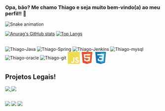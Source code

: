 ### Opa, bão? Me chamo Thiago e seja muito bem-vindo(a) ao meu perfil!! 👋

![Snake animation](https://github.com/thiagomota99)

[![Anurag's GitHub stats](https://github-readme-stats.vercel.app/api?username=thiagomota99&count_private=true&show_icons=true&theme=tokyonight)](https://github.com/anuraghazra/github-readme-stats)
[![Top Langs](https://github-readme-stats.vercel.app/api/top-langs/?username=thiagomota99&bg_color=000000&title_color=fffefe&icon_color=fffefe=border_color=fffefe&text_color=fffefe)](https://github.com/anuraghazra/github-readme-stats)

<div style="display: inline_block"><br>
  <img align="center" alt="Thiago-Java" height="40" width="40" src="https://cdn.jsdelivr.net/gh/devicons/devicon/icons/java/java-original-wordmark.svg" />
  <img align="center" alt="Thiago-Spring" height="40" width="40" src="https://cdn.jsdelivr.net/gh/devicons/devicon/icons/spring/spring-original.svg" />        
  <img align="center" alt="Thiago-Jenkins" height="40" width="40" src="https://cdn.jsdelivr.net/gh/devicons/devicon/icons/jenkins/jenkins-original.svg" />
  <img align="center" alt="Thiago-mysql" height="40" width="40" src="https://cdn.jsdelivr.net/gh/devicons/devicon/icons/mysql/mysql-original-wordmark.svg" />
  <img align="center" alt="Thiago-oracle" height="40" width="40" src="https://cdn.jsdelivr.net/gh/devicons/devicon/icons/oracle/oracle-original.svg" />
  <img align="center" alt="Thiago-git" height="40" width="40"  src="https://cdn.jsdelivr.net/gh/devicons/devicon/icons/git/git-original.svg" />     
  <img align="center" alt="Thiago-Js" height="40" width="40" src="https://raw.githubusercontent.com/devicons/devicon/master/icons/javascript/javascript-plain.svg">
  <img align="center" alt="Thiago-HTML" height="40" width="40" src="https://raw.githubusercontent.com/devicons/devicon/master/icons/html5/html5-original.svg">
  <img align="center" alt="Thiago-CSS" height="40" width="40" src="https://raw.githubusercontent.com/devicons/devicon/master/icons/css3/css3-original.svg">
</div>

## Projetos Legais!
<a href="https://github.com/thiagomota99/controle-de-gastos">
<img src="https://github-readme-stats.vercel.app/api/pin/?username=thiagomota99&repo=controle-de-gastos&bg_color=000000&title_color=fffefe&icon_color=fffefe=border_color=fffefe&text_color=fffefe"/>
</a>

<a href="https://github.com/thiagomota99/workshop-javafx-jdbc">
<img src="https://github-readme-stats.vercel.app/api/pin/?username=thiagomota99&repo=workshop-javafx-jdbc&bg_color=000000&title_color=fffefe&icon_color=fffefe=border_color=fffefe&text_color=fffefe"/>
</a>

## 

<div>
  <a href="https://www.instagram.com/thiago.mota62" target="_blank"><img src="https://img.shields.io/badge/-Instagram-%23E4405F?style=for-the-badge&logo=instagram&logoColor=white" target="_blank"></a>
  <a href = "mailto:thiagomota99@outlook.com"><img src="https://img.shields.io/badge/Microsoft_Outlook-0078D4?style=for-the-badge&logo=microsoft-outlook&logoColor=white" target="_blank"></a>
  <a href="https://www.linkedin.com/in/thiago-mota99/" target="_blank"><img src="https://img.shields.io/badge/-LinkedIn-%230077B5?style=for-the-badge&logo=linkedin&logoColor=white" target="_blank"></a> 
</div>
